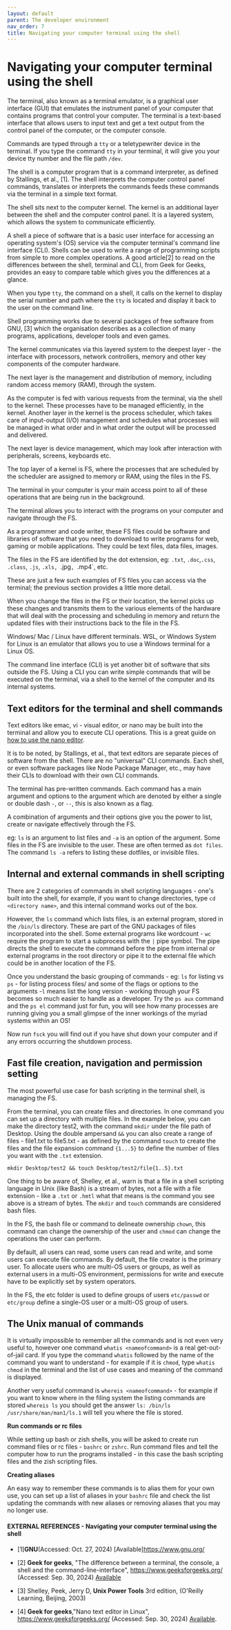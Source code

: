 ```yaml
---
layout: default
parent: The developer environment
nav_order: 7
title: Navigating your computer terminal using the shell
---
```


# Navigating your computer terminal using the shell

The terminal, also known as a terminal emulator, is a graphical user interface (GUI) that emulates the instrument panel of your computer that contains programs that control your computer. The terminal is a text-based interface that allows users to input text and get a text output from the control panel of the computer, or the computer console.

Commands are typed through a `tty` or a teletypewriter device in the terminal. If you type the command `tty` in your terminal, it will give you your device tty number and the file path `/dev`.

The shell is a computer program that is a command interpreter, as defined by Stallings, et al., [1]. The shell interprets the computer control panel commands, translates or interprets the commands feeds these commands via the terminal in a simple text format. 

The shell sits next to the computer kernel. The kernel is an additional layer between the shell and the computer control panel. It is a layered system, which allows the system to communicate efficiently.

A shell a piece of software that is a basic user interface for accessing an operating system's (OS) service via the computer terminal's command line interface (CLI). Shells can be used to write a range of programming scripts from simple to more complex operations. A good article[2] to read on the differences between the shell, terminal and CLI, from Geek for Geeks, provides an easy to compare table which gives you the differences at a glance.

When you type `tty`, the command on a shell, it calls on the kernel to display the serial number and path where the `tty` is located and display it back to the user on the command line. 

Shell programming works due to several packages of free software from GNU, [3] which the organisation describes as a collection of many programs, applications, developer tools and even games. 

The kernel communicates via this layered system to the deepest layer - the interface with processors, network controllers, memory and other key components of the computer hardware.

The next layer is the management and distribution of memory, including random access memory (RAM), through the system.

As the computer is fed with various requests from the terminal, via the shell to the kernel. These processes have to be managed efficiently, in the kernel. Another layer in the kernel is the process scheduler, which takes care of input-output (I/O) management and schedules what processes will be managed in what order and in what order the output will be processed and delivered.

The next layer is device management, which may look after interaction with peripherals, screens, keyboards etc. 

The top layer of a kernel is FS, where the processes that are scheduled by the scheduler are assigned to memory or RAM, using the files in the FS.

The terminal in your computer is your main access point to all of these operations that are being run in the background. 

The terminal allows you to interact with the programs on your computer and navigate through the FS.

As a programmer and code writer, these FS files could be software and libraries of software that you need to download to write programs for web, gaming or mobile applications. They could be text files, data files, images. 

The files in the FS are identified by the dot extension, eg: `.txt`, `.doc`,`.css`, `.class`, `.js`, `.xls, `.jpg`, `.mp4`, etc. 

These are just a few such examples of FS files you can access via the terminal; the previous section provides a little more detail.

When you change the files in the FS or their location, the kernel picks up these changes and transmits them to the various elements of the hardware that will deal with the processing and scheduling in memory and return the updated files with their instructions back to the file in the FS.

Windows/ Mac / Linux have different terminals. WSL, or Windows System for Linux is an emulator that allows you to use a Windows terminal for a Linux OS.

The command line interface (CLI) is yet another bit of software that sits outside the FS. Using a CLI you can write simple commands that will be executed on the terminal, via a shell to the kernel of the computer and its internal systems.

## Text editors for the terminal and shell commands

Text editors like emac, vi - visual editor, or nano may be built into the terminal and allow you to execute CLI operations. This is a great guide on  [how to use the nano editor](https://www.geeksforgeeks.org/nano-text-editor-in-linux/).

It is to be noted, by Stallings, et al., that text editors are separate pieces of software from the shell. There are no "universal" CLI commands. Each shell, or even software packages like Node Package Manager, etc., may have their CLIs to download with their own CLI commands.

The terminal has pre-written commands. Each command has a main argument and options to the argument which are denoted by either a single or double dash `-`, or `--`, this is also known as a flag.

A combination of arguments and their options give you the power to list, create or navigate effectively through the FS. 

eg: `ls` is an argument to list files and `-a` is an option of the argument. Some files in the FS are invisible to the user. These are often termed as `dot files`. The command `ls -a` refers to listing these dotfiles, or invisible files.

## Internal and external commands in shell scripting

There are 2 categories of commands in shell scripting languages - one's built into the shell, for example, if you want to change directories, type `cd  <directory name>`, and this internal command works out of the box.

However, the `ls` command which lists files, is an external program, stored in the `/bin/ls` directory. These are part of the GNU packages of files incorporated into the shell. Some external programs like wordcount - `wc` require the program to start a subprocess with the `|` pipe symbol. The pipe directs the shell to execute the command before the pipe from internal or external programs in the root directory or pipe it to the external file which could be in another location of the FS.

Once you understand the basic grouping of commands - eg: `ls` for listing vs `ps` - for listing process files/ and some of the flags or options to the arguments -`l` means list the long version - working through your FS becomes so much easier to handle as a developer. Try the `ps aux` command and the `ps el` command just for fun, you will see how many processes are running giving you a small glimpse of the inner workings of the myriad systems within an OS!

Now run `fsck` you will find out if you have shut down your computer and if any errors occurring the shutdown process.

## Fast file creation, navigation and permission setting

The most powerful use case for bash scripting in the terminal shell, is managing the FS. 

From the terminal, you can create files and directories. In one command you can set up a directory with multiple files. In the example below, you can make the directory test2, with the command `mkdir` under the file path of Desktop. Using the double ampersand `&&` you can also create a range of files - file1.txt to file5.txt - as defined by the command `touch` to create the files and the file expansion command `{1...5}` to define the number of files you want with the `.txt` extension.

`mkdir Desktop/test2 && touch Desktop/test2/file{1..5}.txt`

One thing to be aware of, Shelley, et al., warn is that a file in a shell scripting language in Unix (like Bash) is a stream of bytes, not a file with a file extension - like a `.txt` or `.hmtl` what that means is the command you see above is a stream of bytes. The `mkdir` and `touch` commands are considered bash files.

In the FS, the bash file or command to delineate ownership `chown`, this command can change the ownership of the user and `chmod` can change the operations the user can perform.

By default, all users can read, some users can read and write, and some users can execute file commands. By default, the file creator is the primary user. To allocate users who are multi-OS users or groups, as well as external users in a multi-OS environment, permissions for write and execute have to be explicitly set by system operators.

In the FS, the etc folder is used to define groups of users `etc/passwd` or `etc/group` define a single-OS user or a multi-OS group of users.

## The Unix manual of commands

It is virtually impossible to remember all the commands and is not even very useful to, however one command `whatis <nameofcommand>` is a real get-out-of-jail card. If you type the command `whatis` followed by the name of the command you want to understand - for example if it is `chmod`, type `whatis chmod` in the terminal and the list of use cases and meaning of the command is displayed. 

Another very useful command is `whereis <nameofcommand>` - for example if you want to know where in the filing system the listing commands are stored `whereis ls` 
you should get the answer `ls: /bin/ls /usr/share/man/man1/ls.1` will tell you where the file is stored.

__Run commands or rc files__

While setting up bash or zish shells, you will be asked to create run command files or rc files - `bashrc` or `zshrc`. Run command files and tell the computer how to run the programs installed - in this case the bash scripting files and the zish scripting files.


__Creating aliases__

An easy way to remember these commands is to alias them for your own use, you can set up a list of aliases in your `bashrc` file and check the list updating the commands with new aliases or removing aliases that you may no longer use.



#### EXTERNAL REFERENCES - Navigating your computer terminal using the shell

- [1]__GNU__(Accessed: Oct. 27, 2024) [Available]https://www.gnu.org/

- [2] __Geek for geeks__, "The difference between a terminal, the console, a shell and the command-line-interface", https://www.geeksforgeeks.org/ (Accessed: Sep. 30, 2024) [Available](https://www.geeksforgeeks.org/difference-between-terminal-console-shell-and-command-line/)

- [3] Shelley, Peek, Jerry D, __Unix Power Tools__ 3rd edition, (O'Reilly Learning, Beijing, 2003) 

- [4] __Geek for geeks__,"Nano text editor in Linux", https://www.geeksforgeeks.org/ (Accessed: Sep. 30, 2024) [Available](https://www.geeksforgeeks.org/nano-text-editor-in-linux/).

